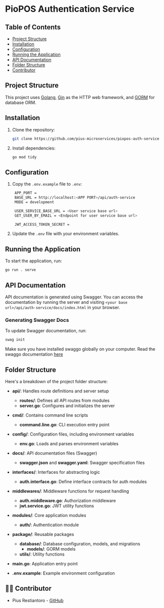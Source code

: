 
# PioPOS Authentication Service

## Table of Contents

- [Project Structure](#project-structure)
- [Installation](#installation)
- [Configuration](#configuration)
- [Running the Application](#running-the-application)
- [API Documentation](#api-documentation)
- [Folder Structure](#folder-structure)
- [Contributor](#contributor)

## Project Structure

This project uses [Golang](https://golang.org/), [Gin](https://github.com/gin-gonic/gin) as the HTTP web framework, and [GORM](https://gorm.io/) for database ORM. 

## Installation

1. Clone the repository:
   ```bash
   git clone https://github.com/pius-microservices/piopos-auth-service.git
   ```

2. Install dependencies:
   ```bash
   go mod tidy
   ```

## Configuration

1. Copy the `.env.example` file to `.env`:
   ```bash
    APP_PORT = 
    BASE_URL = http://localhost:<APP PORT>/api/auth-service
    MODE = development

    USER_SERVICE_BASE_URL = <User service base url>
    GET_USER_BY_EMAIL = <Endpoint for user service base url>

    JWT_ACCESS_TOKEN_SECRET = 
   ```

2. Update the `.env` file with your environment variables.

## Running the Application

To start the application, run:

```bash
go run . serve
```

## API Documentation

API documentation is generated using Swagger. You can access the documentation by running the server and visiting `<your base url>/api/auth-service/docs/index.html` in your browser.

### Generating Swagger Docs

To update Swagger documentation, run:
```bash
swag init
```
Make sure you have installed swaggo globally on your computer.
Read the swaggo documentation [here](https://pkg.go.dev/github.com/swaggo/swag/v2#readme-getting-started)

## Folder Structure

Here's a breakdown of the project folder structure:

- **api/**: Handles route definitions and server setup
  - **routes/**: Defines all API routes from modules
  - **server.go**: Configures and initializes the server

- **cmd/**: Contains command line scripts
  - **command.line.go**: CLI execution entry point

- **config/**: Configuration files, including environment variables
  - **env.go**: Loads and parses environment variables

- **docs/**: API documentation files (Swagger)
  - **swagger.json** and **swagger.yaml**: Swagger specification files

- **interfaces/**: Interfaces for abstracting logic
  - **auth.interface.go**: Define interface contracts for auth modules

- **middlewares/**: Middleware functions for request handling
  - **auth.middleware.go**: Authorization middleware
  - **jwt.service.go**: JWT utility functions

- **modules/**: Core application modules
  - **auth/**: Authentication module

- **package/**: Reusable packages
  - **database/**: Database configuration, models, and migrations
    - **models/**: GORM models
  - **utils/**: Utility functions

- **main.go**: Application entry point

- **.env.example**: Example environment configuration

## 👨‍💻 Contributor

- Pius Restiantoro - [GitHub](https://github.com/pius706975)
